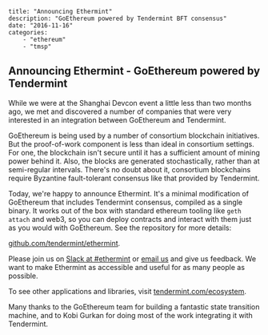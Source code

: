 ~~~
title: "Announcing Ethermint"
description: "GoEthereum powered by Tendermint BFT consensus"
date: "2016-11-16"
categories: 
    - "ethereum"
    - "tmsp"
~~~

## Announcing Ethermint - GoEthereum powered by Tendermint

While we were at the Shanghai Devcon event a little less than two months ago,
we met and discovered a number of companies that were very interested in an
integration between GoEthereum and Tendermint.

GoEthereum is being used by a number of consortium blockchain initiatives.  But
the proof-of-work component is less than ideal in consortium settings.  For
one, the blockchain isn't secure until it has a sufficient amount of mining
power behind it.  Also, the blocks are generated stochastically, rather than at
semi-regular intervals.  There's no doubt about it, consortium blockchains
require Byzantine fault-tolerant consensus like that provided by Tendermint.

Today, we're happy to announce Ethermint.  It's a minimal modification of
GoEthereum that includes Tendermint consensus, compiled as a single binary. It
works out of the box with standard ethereum tooling like `geth attach` and
web3, so you can deploy contracts and interact with them just as you would with
GoEthereum. See the repository for more details:

[github.com/tendermint/ethermint](https://github.com/tendermint/ethermint).

Please join us on [Slack at #ethermint](http://forum.tendermint.com:3000/) or
<a href="mailto:hello@tendermint.com">email us</a> and give us feedback.  We
want to make Ethermint as accessible and useful for as many people as possible.

To see other applications and libraries, visit [tendermint.com/ecosystem](http://tendermint.com/ecosystem). 

Many thanks to the GoEthereum team for building a fantastic state transition
machine, and to Kobi Gurkan for doing most of the work integrating it with
Tendermint.
